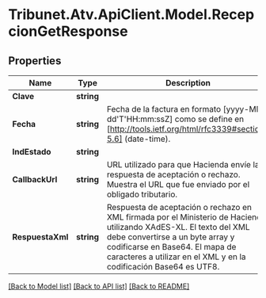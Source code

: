 # Tribunet.Atv.ApiClient.Model.RecepcionGetResponse

## Properties

Name | Type | Description | Notes
------------ | ------------- | ------------- | -------------
**Clave** | **string** |  | 
**Fecha** | **string** | Fecha de la factura en formato [yyyy-MM-dd&#39;T&#39;HH:mm:ssZ] como se define en [http://tools.ietf.org/html/rfc3339#section-5.6] (date-time). | 
**IndEstado** | **string** |  | 
**CallbackUrl** | **string** | URL utilizado para que Hacienda envíe la respuesta de aceptación o rechazo. Muestra el URL que fue enviado por el obligado tributario. | [optional] 
**RespuestaXml** | **string** | Respuesta de aceptación o rechazo en XML firmada por el Ministerio de Hacienda utilizando XAdES-XL. El texto del XML debe convertirse a un byte array y codificarse en Base64. El mapa de caracteres a utilizar en el XML y en la codificación Base64 es UTF8. | [optional] 

[[Back to Model list]](../README.md#documentation-for-models) [[Back to API list]](../README.md#documentation-for-api-endpoints) [[Back to README]](../README.md)

